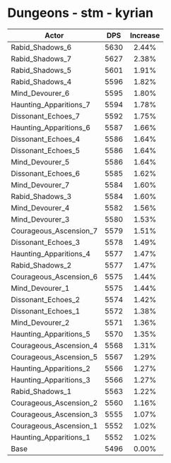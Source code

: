 # Dungeons - stm - kyrian
| Actor | DPS | Increase |
|---|:---:|:---:|
|Rabid_Shadows_6|5630|2.44%|
|Rabid_Shadows_7|5627|2.38%|
|Rabid_Shadows_5|5601|1.91%|
|Rabid_Shadows_4|5596|1.82%|
|Mind_Devourer_6|5595|1.80%|
|Haunting_Apparitions_7|5594|1.78%|
|Dissonant_Echoes_7|5592|1.75%|
|Haunting_Apparitions_6|5587|1.66%|
|Dissonant_Echoes_4|5586|1.64%|
|Dissonant_Echoes_5|5586|1.64%|
|Mind_Devourer_5|5586|1.64%|
|Dissonant_Echoes_6|5585|1.62%|
|Mind_Devourer_7|5584|1.60%|
|Rabid_Shadows_3|5584|1.60%|
|Mind_Devourer_4|5582|1.56%|
|Mind_Devourer_3|5580|1.53%|
|Courageous_Ascension_7|5579|1.51%|
|Dissonant_Echoes_3|5578|1.49%|
|Haunting_Apparitions_4|5577|1.47%|
|Rabid_Shadows_2|5577|1.47%|
|Courageous_Ascension_6|5575|1.44%|
|Mind_Devourer_1|5575|1.44%|
|Dissonant_Echoes_2|5574|1.42%|
|Dissonant_Echoes_1|5572|1.38%|
|Mind_Devourer_2|5571|1.36%|
|Haunting_Apparitions_5|5570|1.35%|
|Courageous_Ascension_4|5568|1.31%|
|Courageous_Ascension_5|5567|1.29%|
|Haunting_Apparitions_2|5566|1.27%|
|Haunting_Apparitions_3|5566|1.27%|
|Rabid_Shadows_1|5563|1.22%|
|Courageous_Ascension_2|5560|1.16%|
|Courageous_Ascension_3|5555|1.07%|
|Courageous_Ascension_1|5552|1.02%|
|Haunting_Apparitions_1|5552|1.02%|
|Base|5496|0.00%|
